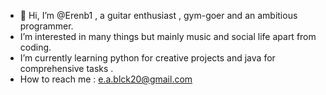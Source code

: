 - 👋 Hi, I’m @Erenb1 , a guitar enthusiast , gym-goer and an ambitious programmer.
- I’m interested in many things but mainly music and social life apart from coding.
- I’m currently learning python for creative projects and java for comprehensive tasks .
- How to reach me : e.a.blck20@gmail.com


